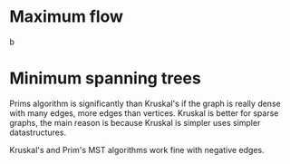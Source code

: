 

# Maximum flow

b

# Minimum spanning trees

Prims algorithm is significantly than Kruskal's if the graph is really dense with many edges, more edges than vertices. Kruskal is better for sparse graphs, the main reason is because Kruskal is simpler uses simpler datastructures.

Kruskal's and Prim's MST algorithms work fine with negative edges.